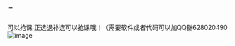 # -
可以抢课
正选退补选可以抢课哦！（需要软件或者代码可以加QQ群628020490
![image](https://user-images.githubusercontent.com/48320302/121286088-dfe3d280-c8ce-11eb-9db6-6f28af82fd7f.png)

